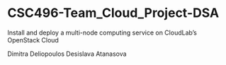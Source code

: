 # CSC496-Team_Cloud_Project-DSA
Install and deploy a multi-node computing service on CloudLab’s OpenStack Cloud

Dimitra Deliopoulos
Desislava Atanasova

